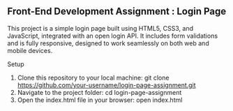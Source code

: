 
## Front-End Development Assignment : Login Page

This project is a simple login page built using HTML5, CSS3, and JavaScript, integrated with an open login API. It includes form validations and is fully responsive, designed to work seamlessly on both web and mobile devices.


Setup

1. Clone this repository to your local machine:
   git clone https://github.com/your-username/login-page-assignment.git
2. Navigate to the project folder:
   cd login-page-assignment
3. Open the index.html file in your browser:
   open index.html
